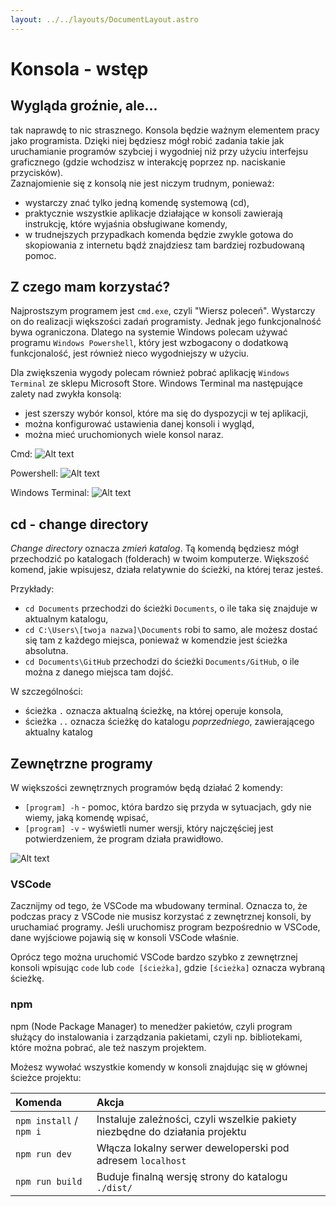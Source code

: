 ```yaml
---
layout: ../../layouts/DocumentLayout.astro
---
```


# Konsola - wstęp

## Wygląda groźnie, ale...

tak naprawdę to nic strasznego. Konsola będzie ważnym elementem pracy jako programista. Dzięki niej będziesz mógł robić zadania takie jak uruchamianie programów szybciej i wygodniej niż przy użyciu interfejsu graficznego (gdzie wchodzisz w interakcję poprzez np. naciskanie przycisków).  
Zaznajomienie się z konsolą nie jest niczym trudnym, ponieważ:

- wystarczy znać tylko jedną komendę systemową (cd),
- praktycznie wszystkie aplikacje działające w konsoli zawierają instrukcję, które wyjaśnia obsługiwane komendy,
- w trudnejszych przypadkach komenda będzie zwykle gotowa do skopiowania z internetu bądź znajdziesz tam bardziej rozbudowaną pomoc.

## Z czego mam korzystać?

Najprostszym programem jest `cmd.exe`, czyli "Wiersz poleceń". Wystarczy on do realizacji większości zadań programisty. Jednak jego funkcjonalność bywa ograniczona. Dlatego na systemie Windows polecam używać programu `Windows Powershell`, który jest wzbogacony o dodatkową funkcjonalość, jest również nieco wygodniejszy w użyciu.

Dla zwiększenia wygody polecam również pobrać aplikację `Windows Terminal` ze sklepu Microsoft Store. Windows Terminal ma następujące zalety nad zwykła konsolą:

- jest szerszy wybór konsol, które ma się do dyspozycji w tej aplikacji,
- można konfigurować ustawienia danej konsoli i wygląd,
- można mieć uruchomionych wiele konsol naraz.

Cmd:
![Alt text](/cmd-window.png)

Powershell:
![Alt text](/powershell-window.png)

Windows Terminal:
![Alt text](/windows-terminal-window.png)

## cd - change directory

*Change directory* oznacza *zmień katalog*. Tą komendą będziesz mógł przechodzić po katalogach (folderach) w twoim komputerze. Większość komend, jakie wpisujesz, działa relatywnie do ścieżki, na której teraz jesteś.

Przykłady:

- `cd Documents` przechodzi do ścieżki `Documents`, o ile taka się znajduje w aktualnym katalogu,
- `cd C:\Users\[twoja nazwa]\Documents` robi to samo, ale możesz dostać się tam z każdego miejsca, ponieważ w komendzie jest ścieżka absolutna.
- `cd Documents\GitHub` przechodzi do ścieżki `Documents/GitHub`, o ile można z danego miejsca tam dojść.

W szczególności:

- ścieżka `.` oznacza aktualną ścieżkę, na której operuje konsola,
- ścieżka `..` oznacza ścieżkę do katalogu *poprzedniego*, zawierającego aktualny katalog

## Zewnętrzne programy

W większości zewnętrznych programów będą działać 2 komendy:
- `[program] -h` - pomoc, która bardzo się przyda w sytuacjach, gdy nie wiemy, jaką komendę wpisać,
- `[program] -v` - wyświetli numer wersji, który najczęściej jest potwierdzeniem, że program działa prawidłowo.

![Alt text](/npm-help.png)

### VSCode

Zacznijmy od tego, że VSCode ma wbudowany terminal. Oznacza to, że podczas pracy z VSCode nie musisz korzystać z zewnętrznej konsoli, by uruchamiać programy. Jeśli uruchomisz program bezpośrednio w VSCode, dane wyjściowe pojawią się w konsoli VSCode właśnie.

Oprócz tego można uruchomić VSCode bardzo szybko z zewnętrznej konsoli wpisując `code` lub `code [ścieżka]`, gdzie `[ścieżka]` oznacza wybraną ścieżkę.

### npm

npm (Node Package Manager) to menedżer pakietów, czyli program służący do instalowania i zarządzania pakietami, czyli np. bibliotekami, które można pobrać, ale też naszym projektem.

Możesz wywołać wszystkie komendy w konsoli znajdując się w głównej ścieżce projektu:

| Komenda                 | Akcja                                                                        |
| :---------------------- | :--------------------------------------------------------------------------- |
| `npm install` / `npm i` | Instaluje zależności, czyli wszelkie pakiety niezbędne do działania projektu |
| `npm run dev`           | Włącza lokalny serwer deweloperski pod adresem `localhost`                   |
| `npm run build`         | Buduje finalną wersję strony do katalogu `./dist/`                           |
